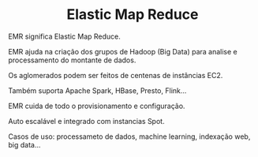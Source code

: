 <h1 align="center">Elastic Map Reduce</h1>

EMR significa Elastic Map Reduce.

EMR ajuda na criação dos grupos de Hadoop (Big Data) para analise e processamento do montante de dados.

Os aglomerados podem ser feitos de centenas de instâncias EC2.

Também suporta Apache Spark, HBase, Presto, Flink...

EMR cuida de todo o provisionamento e configuração.

Auto escalável e integrado com instancias Spot.

Casos de uso: processameto de dados, machine learning, indexação web, big data...